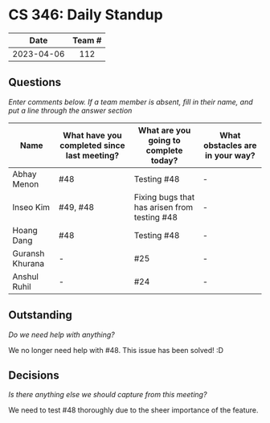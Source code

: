 # CS 346: Daily Standup

|    Date    | Team # |
|:----------:| :----: |
| 2023-04-06 |  112   |

## Questions

_Enter comments below. If a team member is absent, fill in their name, and put a line through the answer section_

| Name            | What have you completed since last meeting? | What are you going to complete today?        | What obstacles are in your way? |
| --------------- |---------------------------------------------|----------------------------------------------|---------------------------------|
| Abhay Menon     | #48                                         | Testing #48                                  | -                               |
| Inseo Kim       | #49, #48                                    | Fixing bugs that has arisen from testing #48 | -                               |
| Hoang Dang      | #48                                         | Testing #48                                  | -                               |
| Guransh Khurana | -                                           | #25                                          | -                               |
| Anshul Ruhil    | -                                           | #24                                          | -                               |

## Outstanding

_Do we need help with anything?_

We no longer need help with #48. This issue has been solved! :D
## Decisions

_Is there anything else we should capture from this meeting?_

We need to test #48 thoroughly due to the sheer importance of the feature.